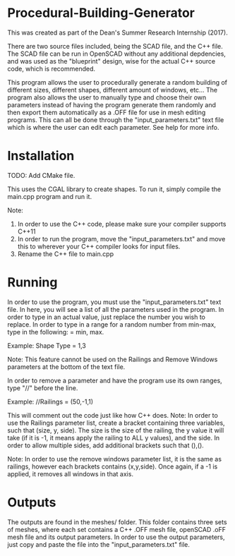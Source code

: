 # Procedural-Building-Generator

This was created as part of the Dean's Summer Research Internship (2017). 

There are two source files included, being the SCAD file, and the C++ file. The SCAD file can be run in OpenSCAD without any additional depdencies, and was used as the "blueprint" design, wise for the actual C++ source code, which is recommended.

This program allows the user to procedurally generate a
random building of different sizes, different shapes,
different amount of windows, etc... The program also allows
the user to manually type and choose their own parameters
instead of having the program generate them randomly and then
export them automatically as a .OFF file for use in mesh editing
programs. This can all be done through the "input_parameters.txt"
text file which is where the user can edit each parameter. See help
for more info.

# Installation

TODO: Add CMake file.

This uses the CGAL library to create shapes. To run it, simply compile the main.cpp program and run it.

Note: 
1. In order to use the C++ code, please make sure your compiler supports C++11
2. In order to run the program, move the "input_parameters.txt" and move this to wherever your C++ compiler looks for input files. 
3. Rename the C++ file to main.cpp

# Running

 
In order to use the program, you must use the "input_parameters.txt"
text file. In here, you will see a list of all the parameters used
in the program. In order to type in an actual value, just replace
the number you wish to replace. In order to type in a range for a random
number from min-max, type in the following: = min, max.

Example: Shape Type = 1,3

Note: This feature cannot be used on the Railings and Remove Windows parameters
at the bottom of the text file.

In order to remove a parameter and have the program use its own ranges,
type "//" before the line.

Example: //Railings = (50,-1,1)

This will comment out the code just like how C++ does.
Note: In order to use the Railings parameter list, create a bracket
containing three variables, such that (size, y, side). The size is the
size of the railing, the y value it will take (if it is -1, it means apply
the railing to ALL y values), and the side. In order to allow multiple sides,
add additional brackets such that (),().

Note: In order to use the remove windows parameter list, it is the same as
railings, however each brackets contains (x,y,side). Once again, if a -1 is
applied, it removes all windows in that axis.

# Outputs

The outputs are found in the meshes/ folder. This folder contains three sets of meshes, where each set contains a C++ .OFF mesh file, openSCAD .oFF mesh file and its output parameters. In order to use the output parameters, just copy and paste the file into the "input_parameters.txt" file. 
	 


